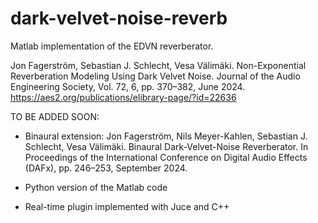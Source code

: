 # dark-velvet-noise-reverb
Matlab implementation of the EDVN reverberator.

Jon Fagerström, Sebastian J. Schlecht, Vesa Välimäki.
Non-Exponential Reverberation Modeling Using Dark Velvet Noise.
Journal of the Audio Engineering Society,
Vol. 72, 6, pp. 370–382, June 2024.
https://aes2.org/publications/elibrary-page/?id=22636

TO BE ADDED SOON:
- Binaural extension:
    Jon Fagerström, Nils Meyer-Kahlen, Sebastian J. Schlecht, Vesa Välimäki.
    Binaural Dark-Velvet-Noise Reverberator.
    In Proceedings of the International Conference on Digital Audio Effects (DAFx),
    pp. 246–253, September 2024.
  
- Python version of the Matlab code
- Real-time plugin implemented with Juce and C++
